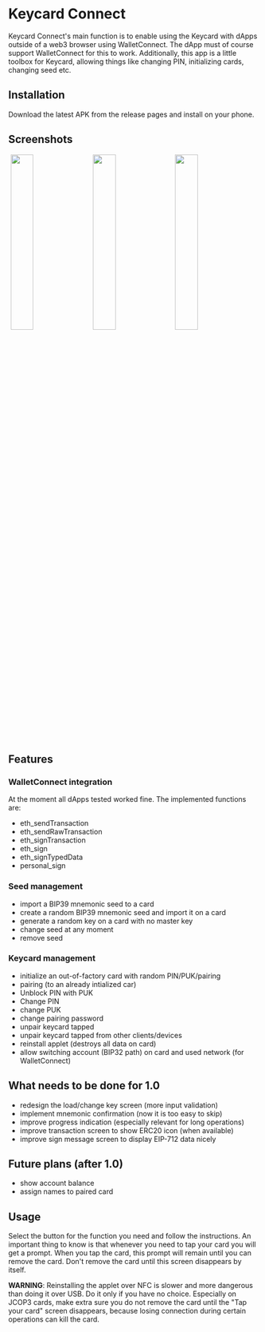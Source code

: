 # Keycard Connect

Keycard Connect's main function is to enable using the Keycard with dApps outside of a web3 browser using WalletConnect. The dApp must of course support WalletConnect for this to work. Additionally, this app is a little toolbox for Keycard, allowing things like changing PIN, initializing cards, changing seed etc.

## Installation
Download the latest APK from the release pages and install on your phone.

## Screenshots
<img align="center" width="30%" hspace="1%" src="https://user-images.githubusercontent.com/12899729/96104664-6891a680-0ed9-11eb-8f29-f2910dd4c5ca.jpg">
<img align="center" width="30%" hspace="1%" src="https://user-images.githubusercontent.com/12899729/96104738-7a734980-0ed9-11eb-8de8-b88836e71e7e.png">
<img align="center" width="30%" hspace="1%" src="https://user-images.githubusercontent.com/12899729/96104797-8c54ec80-0ed9-11eb-89d9-bf97675d7934.png">

## Features

### WalletConnect integration
At the moment all dApps tested worked fine. The implemented functions are:

* eth_sendTransaction
* eth_sendRawTransaction
* eth_signTransaction
* eth_sign
* eth_signTypedData
* personal_sign

### Seed management
* import a BIP39 mnemonic seed to a card
* create a random BIP39 mnemonic seed and import it on a card
* generate a random key on a card with no master key
* change seed at any moment
* remove seed

### Keycard management
* initialize an out-of-factory card with random PIN/PUK/pairing
* pairing (to an already intialized car)
* Unblock PIN with PUK
* Change PIN
* change PUK
* change pairing password
* unpair keycard tapped
* unpair keycard tapped from other clients/devices
* reinstall applet (destroys all data on card)
* allow switching account (BIP32 path) on card and used network (for WalletConnect)

## What needs to be done for 1.0
* redesign the load/change key screen (more input validation)
* implement mnemonic confirmation (now it is too easy to skip)
* improve progress indication (especially relevant for long operations)
* improve transaction screen to show ERC20 icon (when available)
* improve sign message screen to display EIP-712 data nicely

## Future plans (after 1.0)
* show account balance
* assign names to paired card

## Usage
Select the button for the function you need and follow the instructions. An important thing to know is that whenever you need to tap your card you will get a prompt. When you tap the card, this prompt will remain until you can remove the card. Don't remove the card until this screen disappears by itself.

**WARNING**: Reinstalling the applet over NFC is slower and more dangerous than doing it over USB. Do it only if you have no choice. Especially on JCOP3 cards, make extra sure you do not remove the card until the "Tap your card" screen disappears, because losing connection during certain operations can kill the card.